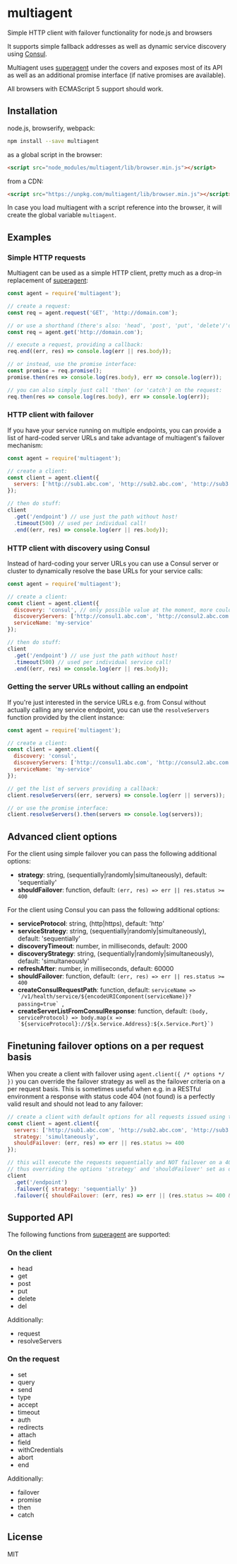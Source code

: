 # multiagent

Simple HTTP client with failover functionality for node.js and browsers

It supports simple fallback addresses as well as dynamic service discovery using [Consul](https://www.consul.io/).

Multiagent uses [superagent](http://visionmedia.github.io/superagent/) under the covers and exposes
most of its API as well as an additional promise interface (if native promises are available).

All browsers with ECMAScript 5 support should work.

## Installation

node.js, browserify, webpack:

```sh
npm install --save multiagent
```

as a global script in the browser:

```html
<script src="node_modules/multiagent/lib/browser.min.js"></script>
```

from a CDN:

```html
<script src="https://unpkg.com/multiagent/lib/browser.min.js"></script>
```

In case you load multiagent with a script reference into the browser,
it will create the global variable `multiagent`.

## Examples

### Simple HTTP requests

Multiagent can be used as a simple HTTP client, pretty much as a drop-in
replacement of [superagent](http://visionmedia.github.io/superagent/):

```js
const agent = require('multiagent');

// create a request:
const req = agent.request('GET', 'http://domain.com');

// or use a shorthand (there's also: 'head', 'post', 'put', 'delete'/'del')
const req = agent.get('http://domain.com');

// execute a request, providing a callback:
req.end((err, res) => console.log(err || res.body));

// or instead, use the promise interface:
const promise = req.promise();
promise.then(res => console.log(res.body), err => console.log(err));

// you can also simply just call 'then' (or 'catch') on the request:
req.then(res => console.log(res.body), err => console.log(err));
```

### HTTP client with failover

If you have your service running on multiple endpoints, you can provide a list
of hard-coded server URLs and take advantage of multiagent's failover mechanism:

```js
const agent = require('multiagent');

// create a client:
const client = agent.client({
  servers: ['http://sub1.abc.com', 'http://sub2.abc.com', 'http://sub3.abc.com']
});

// then do stuff:
client
  .get('/endpoint') // use just the path without host!
  .timeout(500) // used per individual call!
  .end((err, res) => console.log(err || res.body));
```

### HTTP client with discovery using Consul

Instead of hard-coding your server URLs you can use a Consul server
or cluster to dynamically resolve the base URLs for your service calls:

```js
const agent = require('multiagent');

// create a client:
const client = agent.client({
  discovery: 'consul', // only possible value at the moment, more could be added in the future
  discoveryServers: ['http://consul1.abc.com', 'http://consul2.abc.com', 'http://consul3.abc.com'],
  serviceName: 'my-service'
});

// then do stuff:
client
  .get('/endpoint') // use just the path without host!
  .timeout(500) // used per individual service call!
  .end((err, res) => console.log(err || res.body));
```

### Getting the server URLs without calling an endpoint

If you're just interested in the service URLs e.g. from Consul without actually calling any
service endpoint, you can use the `resolveServers` function provided by the client instance:

```js
const agent = require('multiagent');

// create a client:
const client = agent.client({
  discovery: 'consul',
  discoveryServers: ['http://consul1.abc.com', 'http://consul2.abc.com', 'http://consul3.abc.com'],
  serviceName: 'my-service'
});

// get the list of servers providing a callback:
client.resolveServers((err, servers) => console.log(err || servers));

// or use the promise interface:
client.resolveServers().then(servers => console.log(servers));
```

## Advanced client options

For the client using simple failover you can pass the following additional options:

* __strategy__: string, (sequentially|randomly|simultaneously), default: 'sequentially'
* __shouldFailover__: function, default: `(err, res) => err || res.status >= 400`

For the client using Consul you can pass the following additional options:

* __serviceProtocol__: string, (http|https), default: 'http'
* __serviceStrategy__: string, (sequentially|randomly|simultaneously), default: 'sequentially'
* __discoveryTimeout__: number, in milliseconds, default: 2000
* __discoveryStrategy__: string, (sequentially|randomly|simultaneously), default: 'simultaneously'
* __refreshAfter__: number, in milliseconds, default: 60000
* __shouldFailover__: function, default: `(err, res) => err || res.status >= 400`
* __createConsulRequestPath__: function, default: ``serviceName => `/v1/health/service/${encodeURIComponent(serviceName)}?passing=true` ``,
* __createServerListFromConsulResponse__: function, default: ``(body, serviceProtocol) => body.map(x => `${serviceProtocol}://${x.Service.Address}:${x.Service.Port}`)``

## Finetuning failover options on a per request basis

When you create a client with failover using `agent.client({ /* options */ })` you can override
the failover strategy as well as the failover criteria on a per request basis. This is sometimes useful
when e.g. in a RESTful environment a response with status code 404 (not found) is a perfectly valid
result and should not lead to any failover:

~~~js
// create a client with default options for all requests issued using this client instance:
const client = agent.client({
  servers: ['http://sub1.abc.com', 'http://sub2.abc.com', 'http://sub3.abc.com'],
  strategy: 'simultaneously',
  shouldFailover: (err, res) => err || res.status >= 400
});

// this will execute the requests sequentially and NOT failover on a 404 status response,
// thus overriding the options 'strategy' and 'shouldFailover' set as default on the client:
client
  .get('/endpoint')
  .failover({ strategy: 'sequentially' })
  .failover({ shouldFailover: (err, res) => err || (res.status >= 400 && res.status !== 404) }) 
~~~

## Supported API

The following functions from [superagent](http://visionmedia.github.io/superagent/) are supported:

### On the client

* head
* get
* post
* put
* delete
* del

Additionally:

* request
* resolveServers

### On the request

* set
* query
* send
* type
* accept
* timeout
* auth
* redirects
* attach
* field
* withCredentials
* abort
* end

Additionally:

* failover
* promise
* then
* catch

## License

MIT
